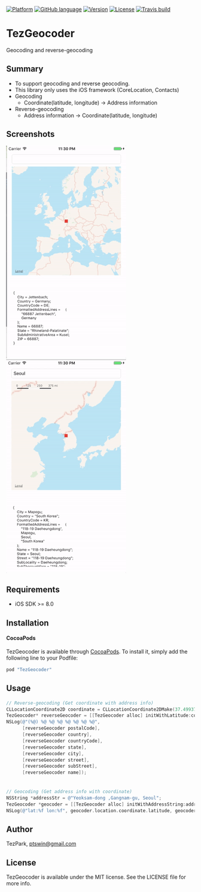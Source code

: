 [![Platform](https://img.shields.io/cocoapods/p/TezGeocoder.svg?style=flat)](http://cocoapods.org/pods/TezGeocoder)
[![GitHub language](https://img.shields.io/badge/language-objective--c-6BAEE4.svg)]()
[![Version](https://img.shields.io/cocoapods/v/TezGeocoder.svg?style=flat)](http://cocoapods.org/pods/TezGeocoder)
[![License](https://img.shields.io/cocoapods/l/TezGeocoder.svg?style=flat)](http://cocoapods.org/pods/TezGeocoder)
[![Travis build](https://travis-ci.org/tezpark/TezGeocoder.svg?branch=master)](https://travis-ci.org/tezpark/TezGeocoder)

# TezGeocoder
Geocoding and reverse-geocoding

## Summary
* To support geocoding and reverse geocoding.
* This library only uses the iOS framework (CoreLocation, Contacts)
* Geocoding
  * Coordinate(latitude, longitude) -> Address information
* Reverse-geocoding
  * Address information -> Coordinate(latitude, longitude)

## Screenshots
![Sample1](./Sample/Sample1.gif)
![Sample2](./Sample/Sample2.gif)

## Requirements
* iOS SDK >= 8.0

## Installation
#### CocoaPods
TezGeocoder is available through [CocoaPods](http://cocoapods.org). To install
it, simply add the following line to your Podfile:

```ruby
pod "TezGeocoder"
```

## Usage
```objective-c
// Reverse-geocoding (Get coordinate with address info)
CLLocationCoordinate2D coordinate = CLLocationCoordinate2DMake(37.499378, 127.043054);
TezGeocoder* reverseGeocoder = [[TezGeocoder alloc] initWithLatitude:coordinate.latitude longitude:coordinate.longitude];
NSLog(@"(%@) %@ %@ %@ %@ %@ %@ %@",
      [reverseGeocoder postalCode],
      [reverseGeocoder country],
      [reverseGeocoder countryCode],
      [reverseGeocoder state],
      [reverseGeocoder city],
      [reverseGeocoder street],
      [reverseGeocoder subStreet],
      [reverseGeocoder name]);
      

// Geocoding (Get address info with coordinate)
NSString *addressStr = @"Yeoksam-dong ,Gangnam-gu, Seoul";
TezGeocoder *geocoder = [[TezGeocoder alloc] initWithAddressString:addressStr];
NSLog(@"lat:%f lon:%f", geocoder.location.coordinate.latitude, geocoder.location.coordinate.longitude);    
```


## Author

TezPark, ptswin@gmail.com

## License

TezGeocoder is available under the MIT license. See the LICENSE file for more info.
